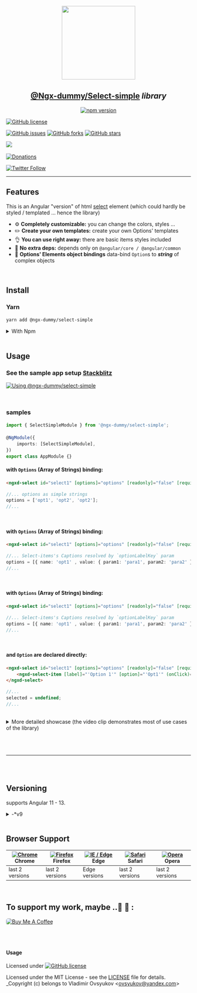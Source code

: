 <center>
  <a href="https://www.npmjs.com/package/@ngx-dummy/select-simple" target="_blank">
    <p align="center">
      <img src="https://avatars3.githubusercontent.com/u/62136587?s=400&u=4580be0183d1496d982253d3a0d803de82465626&v=4" width="200" height="200" />
    </p>
  </a>
  <h2 align="center"><b style="color: teal;"><a href="https://www.npmjs.com/package/@ngx-dummy/select-simple" target="_blank">@Ngx-dummy/Select-simple</a></b> <i>library</i></h2>

[![npm version](https://badge.fury.io/js/@ngx-dummy%2Fselect-simple.svg?style=flat-square)](https://badge.fury.io/js/@ngx-dummy%2Fselect-simple)

</center>

[![GitHub license](https://img.shields.io/github/license/ngx-dummy/select-simple?style=flat-square)](https://github.com/ngx-dummy/select-simple/blob/main/LICENSE)

[![GitHub issues](https://img.shields.io/github/issues/ngx-dummy/select-simple?style=flat-square)](https://github.com/ngx-dummy/select-simple/issues)
[![GitHub forks](https://img.shields.io/github/forks/ngx-dummy/select-simple?style=flat-square)](https://github.com/ngx-dummy/select-simple/network)
[![GitHub stars](https://img.shields.io/github/stars/ngx-dummy/select-simple?style=flat-square)](https://github.com/ngx-dummy/select-simple/stargazers)

[![](https://data.jsdelivr.com/v1/package/npm/@ngx-dummy/select-simple/badge?style=flat-square)](https://www.jsdelivr.com/package/npm/@ngx-dummy/select-simple)

<!--

[![Twitter](https://img.shields.io/twitter/url?style=social)](https://twitter.com/intent/tweet?text=Wow:&url=https%3A%2F%2Fgithub.com%2Fngx-dummy%2Fselect-simple) -->

[![Donations](https://img.shields.io/badge/Donate-PayPal-green.svg?style=flat-square)](https://paypal.me/ovsyukov)

[![Twitter Follow](https://img.shields.io/twitter/follow/OvsyukovV.svg?style=social)](https://twitter.com/OvsyukovV)

---

## Features

This is an Angular "version" of html [select](https://developer.mozilla.org/en-US/docs/Web/HTML/Element/select) element (which could hardly be styled / templated ... hence the library)

- :gear: **Completely customizable:** you can change the colors, styles ...
- :pencil2: **Create your own templates:** create your own Options' templates
- :ok_hand: **You can use right away:** there are basic items styles included
- :rocket: **No extra deps:** depends only on `@angular/core / @angular/common`
- :satellite: **Options' Elements object bindings** data-bind `Option`s to **_string_** of complex objects

<br/>

## Install

### Yarn

```bash
yarn add @ngx-dummy/select-simple
```

<details closed>
<summary>With Npm</summary>

```bash
npm install -save @ngx-dummy/select-simple@0.0.5-v9
```

</details>

<br/>

## Usage

### See the sample app setup [Stackblitz](https://stackblitz.com/edit/ngx-dummyselect-simple-tester?file=src/app/app.component.html)

[![Using @ngx-dummy/select-simple](https://user-images.githubusercontent.com/969302/140906480-cc2b597d-7ac2-4c12-b752-61b8ba1c704b.png)](https://stackblitz.com/edit/ngx-dummyselect-simple-tester?file=src/app/app.component.html)

<br />

### samples

```ts
import { SelectSimpleModule } from '@ngx-dummy/select-simple';

@NgModule({
	imports: [SelectSimpleModule],
})
export class AppModule {}
```

#### with `Options` (Array of Strings) binding:

```html
<ngxd-select id="select1" [options]="options" [readonly]="false" [required]="true" [none]="true" formControlName="selector" placeholder="Select a City"></ngxd-select>
```

```ts
//... options as simple strings
options = ['opt1', 'opt2', 'opt2'];
//...
```

<br />

#### with `Options` (Array of Strings) binding:

```html
<ngxd-select id="select1" [options]="options" [readonly]="false" [required]="true" [none]="true" formControlName="selector" placeholder="Select a City" optionLabelKey="name"></ngxd-select>
```

```ts
//... Select-items's Captions resolved by `optionLabelKey` param
options = [{ name: 'opt1' , value: { param1: 'para1', param2: 'para2' } }, ...];
//...
```

<br />

#### with `Options` (Array of Strings) binding:

```html
<ngxd-select id="select1" [options]="options" [readonly]="false" [required]="true" [none]="true" formControlName="selector" placeholder="Select a City" optionLabelKey="name"></ngxd-select>
```

```ts
//... Select-items's Captions resolved by `optionLabelKey` param
options = [{ name: 'opt1' , value: { param1: 'para1', param2: 'para2' } }, ...];
//...
```

<br />

#### and `Option` are declared directly:

```html
<ngxd-select id="select1" [options]="options" [readonly]="false" [required]="true" [none]="true" formControlName="selector" placeholder="Select a City" optionLabelKey="name">
	<ngxd-select-item [label]="'Option 1'" [option]="'Opt1'" (onClick)="selected = $event"></ngxd-select-item>
</ngxd-select>
```

```ts
//...
selected = undefined;
//...
```

<br />

<details>
<summary>More detailed showcase (the video clip demonstrates most of use cases of the library)</summary>
<center>

[![Using @ngx-dummy/select-simple](https://raw.githubusercontent.com/ngx-dummy/select-simple/v9/docs/Select-simple-usage.png)](https://vimeo.com/579375725/749b80e96c)

</center>

</details>

<br/>

<br />
<br />

---

<br />
<br />

## Versioning

supports Angular 11 - 13.

 <details>
 <summary>-*v9</summary>
`@ngx-dummy/select-simple` versioned `*-v9` supports Angular 9 - 11.
 </details>

<br />

## Browser Support

| [<img src="https://raw.githubusercontent.com/alrra/browser-logos/master/src/chrome/chrome_48x48.png" alt="Chrome" width="24px" height="24px" />](http://godban.github.io/browsers-support-badges/)</br>Chrome | [<img src="https://raw.githubusercontent.com/alrra/browser-logos/master/src/firefox/firefox_48x48.png" alt="Firefox" width="24px" height="24px" />](http://godban.github.io/browsers-support-badges/)</br>Firefox | [<img src="https://raw.githubusercontent.com/alrra/browser-logos/master/src/edge/edge_48x48.png" alt="IE / Edge" width="24px" height="24px" />](http://godban.github.io/browsers-support-badges/)</br>Edge | [<img src="https://raw.githubusercontent.com/alrra/browser-logos/master/src/safari/safari_48x48.png" alt="Safari" width="24px" height="24px" />](http://godban.github.io/browsers-support-badges/)</br>Safari | [<img src="https://raw.githubusercontent.com/alrra/browser-logos/master/src/opera/opera_48x48.png" alt="Opera" width="24px" height="24px" />](http://godban.github.io/browsers-support-badges/)</br>Opera |
| ------------------------------------------------------------------------------------------------------------------------------------------------------------------------------------------------------------- | ----------------------------------------------------------------------------------------------------------------------------------------------------------------------------------------------------------------- | ---------------------------------------------------------------------------------------------------------------------------------------------------------------------------------------------------------- | ------------------------------------------------------------------------------------------------------------------------------------------------------------------------------------------------------------- | --------------------------------------------------------------------------------------------------------------------------------------------------------------------------------------------------------- |
| last 2 versions                                                                                                                                                                                               | last 2 versions                                                                                                                                                                                                   | Edge versions                                                                                                                                                                                              | last 2 versions                                                                                                                                                                                               | last 2 versions                                                                                                                                                                                           |

<br />

## To support my work, maybe ..👏 🍭 :

<a href="https://www.buymeacoffee.com/vovan_super" target="_blank"><img src="https://cdn.buymeacoffee.com/buttons/default-green.png" alt="Buy Me A Coffee" height="40" width="140" style="border-radius: 5px;"></a>

<br/>
<br />

#### Usage

Licensed under
[![GitHub license](https://img.shields.io/github/license/ngx-dummy/select-simple)](https://github.com/ngx-dummy/select-simple/blob/main/LICENSE)

Licensed under the MIT License - see the [LICENSE](LICENSE) file for details.
\_Copyright (c) belongs to Vladimir Ovsyukov <<ovsyukov@yandex.com>>
